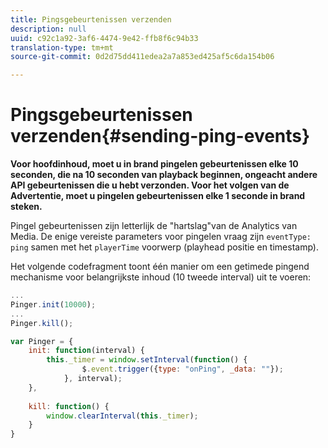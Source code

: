 ```yaml
---
title: Pingsgebeurtenissen verzenden
description: null
uuid: c92c1a92-3af6-4474-9e42-ffb8f6c94b33
translation-type: tm+mt
source-git-commit: 0d2d75dd411edea2a7a853ed425af5c6da154b06

---
```



# Pingsgebeurtenissen verzenden{#sending-ping-events}

**Voor hoofdinhoud, moet u in brand pingelen gebeurtenissen elke 10 seconden, die na 10 seconden van playback beginnen, ongeacht andere API gebeurtenissen die u hebt verzonden. Voor het volgen van de Advertentie, moet u pingelen gebeurtenissen elke 1 seconde in brand steken.**

Pingel gebeurtenissen zijn letterlijk de &quot;hartslag&quot;van de Analytics van Media. De enige vereiste parameters voor pingelen vraag zijn `eventType: ping` samen met het `playerTime` voorwerp (playhead positie en timestamp).

Het volgende codefragment toont één manier om een getimede pingend mechanisme voor belangrijkste inhoud (10 tweede interval) uit te voeren:

```js
... 
Pinger.init(10000); 
... 
Pinger.kill();

var Pinger = { 
    init: function(interval) { 
        this._timer = window.setInterval(function() { 
                $.event.trigger({type: "onPing", _data: ""}); 
            }, interval); 
    }, 
     
    kill: function() { 
        window.clearInterval(this._timer); 
    } 
}
```

